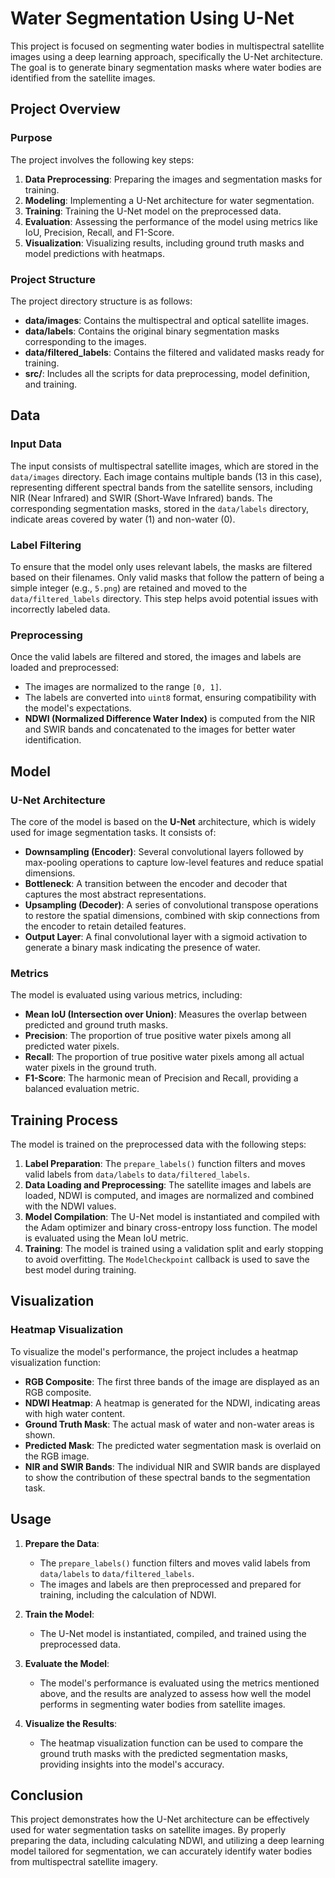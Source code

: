 # Water Segmentation Using U-Net

This project is focused on segmenting water bodies in multispectral satellite images using a deep learning approach, specifically the U-Net architecture. The goal is to generate binary segmentation masks where water bodies are identified from the satellite images.

## Project Overview

### Purpose

The project involves the following key steps:
1. **Data Preprocessing**: Preparing the images and segmentation masks for training.
2. **Modeling**: Implementing a U-Net architecture for water segmentation.
3. **Training**: Training the U-Net model on the preprocessed data.
4. **Evaluation**: Assessing the performance of the model using metrics like IoU, Precision, Recall, and F1-Score.
5. **Visualization**: Visualizing results, including ground truth masks and model predictions with heatmaps.

### Project Structure

The project directory structure is as follows:
- **data/images**: Contains the multispectral and optical satellite images.
- **data/labels**: Contains the original binary segmentation masks corresponding to the images.
- **data/filtered_labels**: Contains the filtered and validated masks ready for training.
- **src/**: Includes all the scripts for data preprocessing, model definition, and training.

## Data

### Input Data

The input consists of multispectral satellite images, which are stored in the `data/images` directory. Each image contains multiple bands (13 in this case), representing different spectral bands from the satellite sensors, including NIR (Near Infrared) and SWIR (Short-Wave Infrared) bands. The corresponding segmentation masks, stored in the `data/labels` directory, indicate areas covered by water (1) and non-water (0).

### Label Filtering

To ensure that the model only uses relevant labels, the masks are filtered based on their filenames. Only valid masks that follow the pattern of being a simple integer (e.g., `5.png`) are retained and moved to the `data/filtered_labels` directory. This step helps avoid potential issues with incorrectly labeled data.

### Preprocessing

Once the valid labels are filtered and stored, the images and labels are loaded and preprocessed:
- The images are normalized to the range `[0, 1]`.
- The labels are converted into `uint8` format, ensuring compatibility with the model's expectations.
- **NDWI (Normalized Difference Water Index)** is computed from the NIR and SWIR bands and concatenated to the images for better water identification.

## Model

### U-Net Architecture

The core of the model is based on the **U-Net** architecture, which is widely used for image segmentation tasks. It consists of:
- **Downsampling (Encoder)**: Several convolutional layers followed by max-pooling operations to capture low-level features and reduce spatial dimensions.
- **Bottleneck**: A transition between the encoder and decoder that captures the most abstract representations.
- **Upsampling (Decoder)**: A series of convolutional transpose operations to restore the spatial dimensions, combined with skip connections from the encoder to retain detailed features.
- **Output Layer**: A final convolutional layer with a sigmoid activation to generate a binary mask indicating the presence of water.

### Metrics

The model is evaluated using various metrics, including:
- **Mean IoU (Intersection over Union)**: Measures the overlap between predicted and ground truth masks.
- **Precision**: The proportion of true positive water pixels among all predicted water pixels.
- **Recall**: The proportion of true positive water pixels among all actual water pixels in the ground truth.
- **F1-Score**: The harmonic mean of Precision and Recall, providing a balanced evaluation metric.

## Training Process

The model is trained on the preprocessed data with the following steps:
1. **Label Preparation**: The `prepare_labels()` function filters and moves valid labels from `data/labels` to `data/filtered_labels`.
2. **Data Loading and Preprocessing**: The satellite images and labels are loaded, NDWI is computed, and images are normalized and combined with the NDWI values.
3. **Model Compilation**: The U-Net model is instantiated and compiled with the Adam optimizer and binary cross-entropy loss function. The model is evaluated using the Mean IoU metric.
4. **Training**: The model is trained using a validation split and early stopping to avoid overfitting. The `ModelCheckpoint` callback is used to save the best model during training.

## Visualization

### Heatmap Visualization

To visualize the model's performance, the project includes a heatmap visualization function:
- **RGB Composite**: The first three bands of the image are displayed as an RGB composite.
- **NDWI Heatmap**: A heatmap is generated for the NDWI, indicating areas with high water content.
- **Ground Truth Mask**: The actual mask of water and non-water areas is shown.
- **Predicted Mask**: The predicted water segmentation mask is overlaid on the RGB image.
- **NIR and SWIR Bands**: The individual NIR and SWIR bands are displayed to show the contribution of these spectral bands to the segmentation task.

## Usage

1. **Prepare the Data**:
   - The `prepare_labels()` function filters and moves valid labels from `data/labels` to `data/filtered_labels`.
   - The images and labels are then preprocessed and prepared for training, including the calculation of NDWI.
   
2. **Train the Model**:
   - The U-Net model is instantiated, compiled, and trained using the preprocessed data.

3. **Evaluate the Model**:
   - The model's performance is evaluated using the metrics mentioned above, and the results are analyzed to assess how well the model performs in segmenting water bodies from satellite images.

4. **Visualize the Results**:
   - The heatmap visualization function can be used to compare the ground truth masks with the predicted segmentation masks, providing insights into the model's accuracy.

## Conclusion

This project demonstrates how the U-Net architecture can be effectively used for water segmentation tasks on satellite images. By properly preparing the data, including calculating NDWI, and utilizing a deep learning model tailored for segmentation, we can accurately identify water bodies from multispectral satellite imagery.
